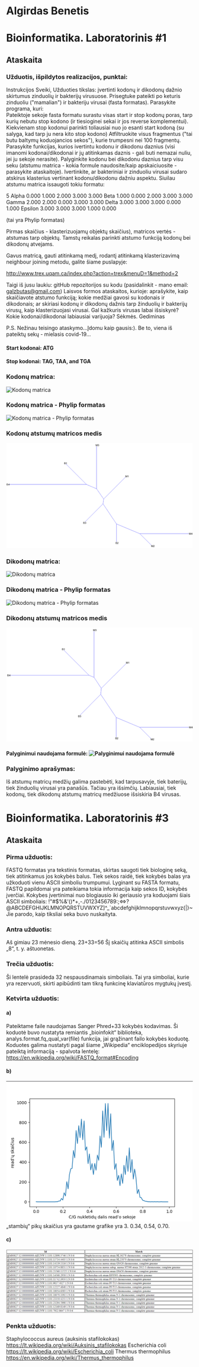 # Algirdas Benetis
# Bioinformatika. Laboratorinis #1

## Ataskaita

### Užduotis, išpildytos realizacijos, punktai:
Instrukcijos
Sveiki,
Užduoties tikslas: įvertinti kodonų ir dikodonų dažnio skirtumus zinduolių ir bakterijų virusuose. Prisegtuke pateikti po keturis  zinduoliu ("mamalian") ir bakteriju virusai (fasta formatas). Parasykite programa, kuri:  
Pateiktoje sekoje fasta formatu surastu visas start ir stop kodonų poras, tarp kurių nebutu stop kodono (ir tiesioginei sekai ir jos reverse komplementui). 
Kiekvienam stop kodonui parinkti toliausiai nuo jo esanti start kodoną (su salyga, kad tarp ju nera kito stop kodono)
Atfiltruokite visus fragmentus ("tai butu baltymų koduojancios sekos"), kurie trumpesni nei 100 fragmentų.
Parasykite funkcijas, kurios ivertintu kodonu ir dikodonu daznius (visi imanomi kodonai/dikodonai ir jų atitinkamas daznis  - gali buti nemazai nuliu, jei ju sekoje nerasite).
Palyginkite kodonu bei dikodonu daznius tarp visu seku (atstumu matrica - kokia formule naudosite/kaip apskaiciuosite - parasykite ataskaitoje).
Ivertinkite, ar bakteriniai ir zinduoliu virusai sudaro atskirus klasterius vertinant kodonu/dikodonu dažniu aspektu. Siuilau atstumu matrica issaugoti tokiu formatu:

5 
Alpha 0.000 1.000 2.000 3.000 3.000 
Beta 1.000 0.000 2.000 3.000 3.000 
Gamma 2.000 2.000 0.000 3.000 3.000 
Delta 3.000 3.000 3.000 0.000 1.000 
Epsilon 3.000 3.000 3.000 1.000 0.000

(tai yra   Phylip formatas)

Pirmas skaičius - klasterizuojamų objektų skaičius), matricos vertės - atstumas tarp objektų.
Tamstų reikalas parinkti atstumo funkciją kodonų bei dikodonų atvejams.

Gavus matricą,  gauti atitinkamą medį, rodantį atitinkamą klasterizavimą neighbour joining metodu,
galite šiame puslapyje:

http://www.trex.uqam.ca/index.php?action=trex&menuD=1&method=2


Taigi iš jusu laukiu:
gitHub repozitorijos su kodu (pasidalinkit - mano email: galzbutas@gmail.com)
Laisvos formos ataskaitos, kurioje:
aprašykite, kaip skaičiavote atstumo funkciją;
kokie medžiai gavosi su kodonais ir dikodonais;
ar skiriasi kodonų ir dikodonų dažnis tarp žinduolių ir bakterijų virusų, kaip klasterizuojasi virusai. Gal kažkuris virusas labai išsiskyrė? Kokie kodonai/dikodonai labiausiai varijuoja?
Sėkmės.
Gediminas

P.S. Nežinau teisingo ataskymo...Įdomu kaip gausis:). Be to, viena iš pateiktų sekų - mielasis covid-19...

#### Start kodonai: ATG
#### Stop kodonai: TAG, TAA, and TGA

### Kodonų matrica:
![Kodonų matrica](https://raw.githubusercontent.com/BeneAlgirdas/Bioinformatika.-1-lab./master/images/Kodon%C5%B3%20matrica.png)

### Kodonų matrica - Phylip formatas
![Kodonų matrica - Phylip formatas](https://raw.githubusercontent.com/BeneAlgirdas/Bioinformatika.-1-lab./master/images/Kodon%C5%B3%20matrica%20-%20Phylip%20formatas.png)

### Kodonų atstumų matricos medis
![Kodonų matrica - Phylip formatas](https://raw.githubusercontent.com/BeneAlgirdas/Bioinformatika.-1-lab./master/images/Kodon%C5%B3%20atstum%C5%B3%20matricos%20medis.png)

### Dikodonų matrica:
![Dikodonų matrica](https://raw.githubusercontent.com/BeneAlgirdas/Bioinformatika.-1-lab./master/images/Dikodon%C5%B3%20matrica.png)

### Dikodonų matrica - Phylip formatas
![Dikodonų matrica - Phylip formatas](https://raw.githubusercontent.com/BeneAlgirdas/Bioinformatika.-1-lab./master/images/Dikodon%C5%B3%20matrcia%20-%20Phylip%20formatas.png)

### Dikodonų atstumų matricos medis
![Dikodonų matrica - Phylip formatas](https://raw.githubusercontent.com/BeneAlgirdas/Bioinformatika.-1-lab./master/images/Dikodon%C5%B3%20atstum%C5%B3%20matricos%20medis.png)

#### Palyginimui naudojama formulė: ![Palyginimui naudojama formulė](https://raw.githubusercontent.com/BeneAlgirdas/Bioinformatika.-1-lab./master/images/Palyginimui%20naudojama%20formul%C4%97.png)

### Palyginimo aprašymas:
Iš atstumų matricų medžių galima pastebėti, kad tarpusavyje, tiek baterijų, tiek žinduolių virusai yra panašūs. Tačiau yra išsimčių. Labiausiai, tiek kodonų, tiek dikodonų atstumų matricų medžiuose išsiskiria B4 virusas.

# Bioinformatika. Laboratorinis #3

## Ataskaita

### Pirma užduotis:
FASTQ formatas yra tekstinis formatas, skirtas saugoti tiek biologinę seką, tiek atitinkamus jos kokybės balus. Tiek sekos raidė, tiek kokybės balas yra užkoduoti vienu ASCII simboliu trumpumui.
Lyginant su FASTA formatu, FASTQ papildomai yra pateikiama tokia informacija kaip sekos ID, kokybės įverčiai. Kokybes įvertinimai nuo blogiausio iki geriausio yra koduojami šiais ASCII simboliais: !"#$%&'()*+,-./0123456789:;<=>?@ABCDEFGHIJKLMNOPQRSTUVWXYZ]^_`abcdefghijklmnopqrstuvwxyz{|}~
Jie parodo, kaip tiksliai seka buvo nuskaityta.

### Antra užduotis:
Aš gimiau 23 mėnesio dieną.
23+33=56
Šį skaičių atitinka ASCII simbolis „8“, t. y. aštuonetas.

### Trečia užduotis:
Ši lentelė prasideda 32 nespausdinamais simboliais. Tai yra simboliai, kurie yra rezervuoti, skirti apibūdinti tam tikrą funkcinę klaviatūros mygtukų įvestį.

### Ketvirta užduotis:
#### a)
Pateiktame faile naudojamas Sanger Phred+33 kokybės kodavimas.
Ši koduotė buvo nustatyta remiantis „bioinfokit“ biblioteka, analys.format.fq_qual_var(file) funkcija, jai grąžinant failo kokybės koduotę.
Koduotes galima nustatyti pagal šiame „Wikipedia“ enciklopedijos skyriuje pateiktą informaciją - spalvota lentelę:
https://en.wikipedia.org/wiki/FASTQ_format#Encoding

#### b)
![Grafikas. 3 lab.](https://raw.githubusercontent.com/BeneAlgirdas/Bioinformatika.-1-lab./master/images/grafikas.%203%20lab..png)
„stambių“ pikų skaičius yra gautame grafike yra 3. 0.34, 0.54, 0.70.

#### c)
![Lentele. 3 lab.](https://raw.githubusercontent.com/BeneAlgirdas/Bioinformatika.-1-lab./master/images/lentele.%203%20lab..png)

### Penkta užduotis:
Staphylococcus aureus (auksinis stafilokokas) https://lt.wikipedia.org/wiki/Auksinis_stafilokokas
Escherichia coli https://lt.wikipedia.org/wiki/Escherichia_coli
Thermus thermophilus https://en.wikipedia.org/wiki/Thermus_thermophilus
